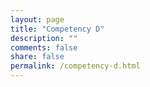 ```yaml
---
layout: page
title: "Competency D"
description: ""
comments: false
share: false
permalink: /competency-d.html
---  
```

